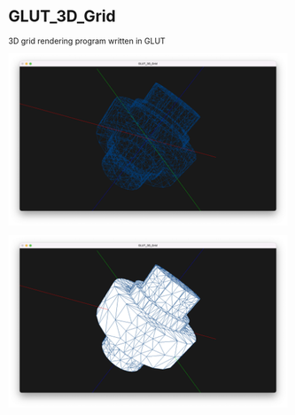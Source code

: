 # GLUT_3D_Grid

3D grid rendering program written in GLUT

![alt text](https://github.com/sestelle/GLUT_3D_Grid/blob/master/screenshot_2.png?raw=true) 

![alt text](https://github.com/sestelle/GLUT_3D_Grid/blob/master/screenshot_1.png?raw=true) 

